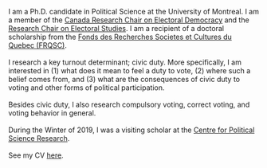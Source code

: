 <link rel="stylesheet" type="text/css" href="/css/main.css">

I am a Ph.D. candidate in Political Science at the University of Montreal. I am a member of the [Canada Research Chair on Electoral Democracy](https://www.chairedemocratie.com/) and the [Research Chair on Electoral Studies](http://www.chairelectoral.com/). I am a recipient of a doctoral scholarship from the [Fonds des Recherches Societes et Cultures du Quebec (FRQSC)](http://www.frqsc.gouv.qc.ca/en/).<br/> <br>
I research a key turnout determinant; civic duty. More specifically, I am interested in (1) what does it mean to feel a duty to vote, (2) where such a belief comes from, and (3) what are the consequences of civic duty to voting and other forms of political participation. <br/> <br>
Besides civic duty, I also research compulsory voting, correct voting, and voting behavior in general.<br/> <br>
During the Winter of 2019, I was a visiting scholar at the [Centre for Political Science Research](https://soc.kuleuven.be/centre-for-political-research). <br/> <br>
See my CV [here](ferfeitosa.github.io/here.pdf).
